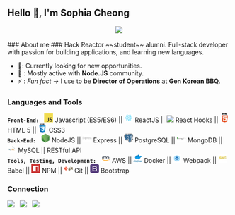 ## Hello 👋, I'm Sophia Cheong ##
<p align="center"><img src="https://img.shields.io/badge/JavaScript-Expert-blue?style=plastic" /></p>
### About me ###
Hack Reactor ~~student~~ alumni. Full-stack developer with passion for building applications, and learning new languages. 

* 🔭: Currently looking for new opportunities. 
* 💬 : Mostly active with **Node.JS** community.
* ⚡ : *Fun fact* → I use to be **Director of Operations** at **Gen Korean BBQ**. 

### Languages and Tools ###
__``` Front-End: ```__ &nbsp;
 <img height="20" src="https://raw.githubusercontent.com/github/explore/80688e429a7d4ef2fca1e82350fe8e3517d3494d/topics/javascript/javascript.png"> Javascript (ES5/ES6) || <img height="20" src="https://raw.githubusercontent.com/github/explore/80688e429a7d4ef2fca1e82350fe8e3517d3494d/topics/react/react.png"> ReactJS || <img height="20" src="https://raw.githubusercontent.com/alDuncanson/react-hooks-snippets/master/icon.png"> React Hooks || <img height="20" src="https://raw.githubusercontent.com/github/explore/80688e429a7d4ef2fca1e82350fe8e3517d3494d/topics/html/html.png"> HTML 5 || <img height="20" src="https://raw.githubusercontent.com/github/explore/80688e429a7d4ef2fca1e82350fe8e3517d3494d/topics/css/css.png"> CSS3
<br />
__``` Back-End: ```__ &nbsp;
 <img height="20" src="https://raw.githubusercontent.com/github/explore/80688e429a7d4ef2fca1e82350fe8e3517d3494d/topics/nodejs/nodejs.png"> NodeJS || <img height="20" src="https://raw.githubusercontent.com/github/explore/80688e429a7d4ef2fca1e82350fe8e3517d3494d/topics/express/express.png"> Express || <img height="20" src="https://raw.githubusercontent.com/github/explore/80688e429a7d4ef2fca1e82350fe8e3517d3494d/topics/postgresql/postgresql.png"> PostgreSQL || <img height="20" src="https://raw.githubusercontent.com/github/explore/80688e429a7d4ef2fca1e82350fe8e3517d3494d/topics/mongodb/mongodb.png"> MongoDB || <img height="20" src="https://raw.githubusercontent.com/github/explore/80688e429a7d4ef2fca1e82350fe8e3517d3494d/topics/mysql/mysql.png"> MySQL || RESTful API
 <br />
__``` Tools, Testing, Development: ```__ &nbsp;
<img height="20" src="https://raw.githubusercontent.com/github/explore/80688e429a7d4ef2fca1e82350fe8e3517d3494d/topics/aws/aws.png"> AWS ||
  <img height="20" src="https://raw.githubusercontent.com/github/explore/80688e429a7d4ef2fca1e82350fe8e3517d3494d/topics/docker/docker.png"> Docker ||
  <img height="20" src="https://raw.githubusercontent.com/github/explore/80688e429a7d4ef2fca1e82350fe8e3517d3494d/topics/webpack/webpack.png"> Webpack || <img height="20" src="https://raw.githubusercontent.com/github/explore/80688e429a7d4ef2fca1e82350fe8e3517d3494d/topics/babel/babel.png"> Babel ||
  <img height="20" src="https://raw.githubusercontent.com/github/explore/80688e429a7d4ef2fca1e82350fe8e3517d3494d/topics/npm/npm.png"> NPM ||
  <img height="20" src="https://raw.githubusercontent.com/github/explore/80688e429a7d4ef2fca1e82350fe8e3517d3494d/topics/git/git.png"> Git ||
 <img height="20" src="https://raw.githubusercontent.com/github/explore/80688e429a7d4ef2fca1e82350fe8e3517d3494d/topics/bootstrap/bootstrap.png"> Bootstrap

### Connection ###
<img height="22" src="https://img.shields.io/badge/Email-sophiaacheong@gmail.com-blue?endpoint&style=social&logo=minutemailer" > &nbsp; <img height="22" src="https://img.shields.io/badge/Follow-377-blue?endpoint&style=social&logo=twitter&link=https://twitter.com/cheongsophia&link=https://twitter.com/cheongsophia" > &nbsp; <img height="22" src="https://img.shields.io/badge/LinkedIn-sophiacheong-blue?endpoint&style=social&logo=linkedin&link=https://www.linkedin.com/in/sophia-cheong/&link=https://www.linkedin.com/in/sophia-cheong/" >
<!-------
**sophiacheong/sophiacheong** is a ✨ _special_ ✨ repository because its `README.md` (this file) appears on your GitHub profile.

Here are some ideas to get you started:

- 🔭 I’m currently working on ...
- 🌱 I’m currently learning ...
- 👯 I’m looking to collaborate on ...
- 🤔 I’m looking for help with ...
- 💬 Ask me about ...
- 📫 How to reach me: ...
- 😄 Pronouns: ...
- ⚡ Fun fact: ...
-->
